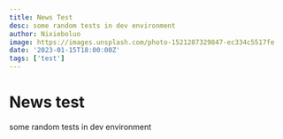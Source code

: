 ```yaml
---
title: News Test
desc: some random tests in dev environment
author: Nixieboluo
image: https://images.unsplash.com/photo-1521287329847-ec334c5517fe
date: '2023-01-15T18:00:00Z'
tags: ['test']
---
```


# News test

some random tests in dev environment
